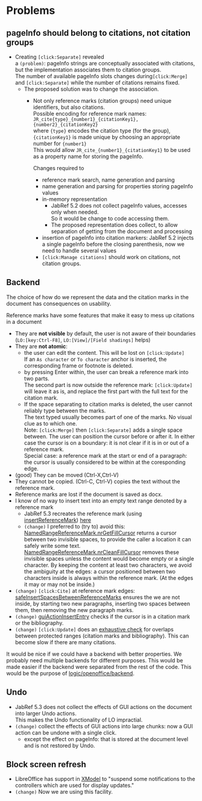 # Problems

## pageInfo should belong to citations, not citation groups

* Creating `[click:Separate]` revealed\
  a `(problem)`: pageInfo strings are conceptually associated with citations, but the implementation associates them to citation groups.\
  The number of available pageInfo slots changes during`[click:Merge]` and `[click:Separate]` while the number of citations remains fixed.
  * The proposed solution was to change the association.
    *   Not only reference marks (citation groups) need unique identifiers, but also citations.\
        Possible encoding for reference mark names:\
        `JR_cite{type}_{number1}_{citationKey1},{number2}_{citationKey2}`\
        where `{type}` encodes the citation type (for the group), `{citationKey1}` is made unique by choosing an appropriate number for `{number1}`\
        This would allow `JR_cite_{number1}_{citationKey1}` to be used as a property name for storing the pageInfo.

        Changes required to

        * reference mark search, name generation and parsing
        * name generation and parsing for properties storing pageInfo values
        * in-memory representation
          * JabRef 5.2 does not collect pageInfo values, accesses only when needed.\
            So it would be change to code accessing them.
          * The proposed representation does collect, to allow separation of getting from the document and processing
        * insertion of pageInfo into citation markers: JabRef 5.2 injects a single pageInfo before the closing parenthesis, now we need to handle several values
        * `[click:Manage citations]` should work on citations, not citation groups.

## Backend

The choice of how do we represent the data and the citation marks in the document has consequences on usability.

Reference marks have some features that make it easy to mess up citations in a document

* They are **not visible** by default, the user is not aware of their boundaries\
  (`LO:[key:Ctrl-F8]`, `LO:[View]/[Field shadings]` helps)
* They are **not atomic**:
  * the user can edit the content. This will be lost on `[click:Update]`\
    If an `As character` or `To character` anchor is inserted, the corresponding frame or footnote is deleted.
  * by pressing Enter within, the user can break a reference mark into two parts.\
    The second part is now outside the reference mark: `[click:Update]` will leave it as is, and replace the first part with the full text for the citation mark.
  * If the space separating to citation marks is deleted, the user cannot reliably type between the marks.\
    The text typed usually becomes part of one of the marks. No visual clue as to which one.\
    Note: `[click:Merge]` then `[click:Separate]` adds a single space between. The user can position the cursor before or after it. In either case the cursor is on a boundary: it is not clear if it is in or out of a reference mark.\
    Special case: a reference mark at the start or end of a paragraph: the cursor is usually considered to be within at the coresponding edge.
* (good) They can be moved (Ctrl-X,Ctrl-V)
* They cannot be copied. (Ctrl-C, Ctrl-V) copies the text without the reference mark.
* Reference marks are lost if the document is saved as docx.
* I know of no way to insert text into an empty text range denoted by a reference mark
  * JabRef 5.3 recreates the reference mark (using [insertReferenceMark](https://github.com/JabRef/jabref/blob/475b2989ffa8ec61c3327c62ed8f694149f83220/src/main/java/org/jabref/gui/openoffice/OOBibBase.java#L1072)) [here](https://github.com/JabRef/jabref/blob/475b2989ffa8ec61c3327c62ed8f694149f83220/src/main/java/org/jabref/gui/openoffice/OOBibBase.java#L706)
  * `(change)` I preferred to (try to) avoid this: [NamedRangeReferenceMark.nrGetFillCursor](https://github.com/antalk2/jabref/blob/122d5133fa6c7b44245c5ba5600d398775718664/src/main/java/org/jabref/logic/openoffice/backend/NamedRangeReferenceMark.java#L225) returns a cursor between two invisible spaces, to provide the caller a location it can safely write some text. [NamedRangeReferenceMark.nrCleanFillCursor](https://github.com/antalk2/jabref/blob/122d5133fa6c7b44245c5ba5600d398775718664/src/main/java/org/jabref/logic/openoffice/backend/NamedRangeReferenceMark.java#L432) removes these invisible spaces unless the content would become empty or a single character. By keeping the content at least two characters, we avoid the ambiguity at the edges: a cursor positioned between two characters inside is always within the reference mark. (At the edges it may or may not be inside.)
* `(change)` `[click:Cite]` at reference mark edges: [safeInsertSpacesBetweenReferenceMarks](https://github.com/antalk2/jabref/blob/122d5133fa6c7b44245c5ba5600d398775718664/src/main/java/org/jabref/logic/openoffice/backend/NamedRangeReferenceMark.java#L67) ensures the we are not inside, by starting two new paragraphs, inserting two spaces between them, then removing the new paragraph marks.
* `(change)` [guiActionInsertEntry](https://github.com/antalk2/jabref/blob/122d5133fa6c7b44245c5ba5600d398775718664/src/main/java/org/jabref/gui/openoffice/OOBibBase2.java#L624) checks if the cursor is in a citation mark or the bibliography.
* `(change)` `[click:Update]` does an [exhaustive check](https://github.com/antalk2/jabref/blob/122d5133fa6c7b44245c5ba5600d398775718664/src/main/java/org/jabref/gui/openoffice/OOBibBase2.java#L927) for overlaps between protected ranges (citation marks and bibliography). This can become slow if there are many citations.

It would be nice if we could have a backend with better properties. We probably need multiple backends for different purposes. This would be made easier if the backend were separated from the rest of the code. This would be the purpose of [logic/openoffice/backend](https://github.com/antalk2/jabref/tree/improve-reversibility-rebased-03/src/main/java/org/jabref/logic/openoffice/backend).

## Undo

* JabRef 5.3 does not collect the effects of GUI actions on the document into larger Undo actions.\
  This makes the Undo functionality of LO impractial.
* `(change)` collect the effects of GUI actions into large chunks: now a GUI action can be undone with a single click.
  * except the effect on pageInfo: that is stored at the document level and is not restored by Undo.

## Block screen refresh

* LibreOffice has support in [XModel](https://api.libreoffice.org/docs/idl/ref/interfacecom\_1\_1sun\_1\_1star\_1\_1frame\_1\_1XModel.html#a7b7d36374033ee9210ec0ac5c1a90d9f) to "suspend some notifications to the controllers which are used for display updates."
* `(change)` Now we are using this facility.
